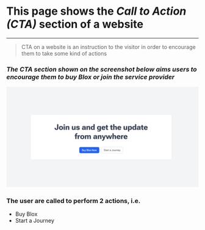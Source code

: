 <!--- Heading 1-->
# This page shows the *Call to Action (CTA)* section of a website
<!--- Horizontal Rule-->
___

> CTA on a website is an instruction to the visitor in order to encourage them to take some kind of actions

<!--- Blockquote-->
### *The CTA section shown on the screenshot below aims users to encourage them to buy Blox or join the service provider*

<!--- Image insertion-->
![CTA Section](../assets/cta.png)

<!--- Unordered List-->
### The user are called to perform 2 actions, i.e.
* Buy Blox
* Start a Journey